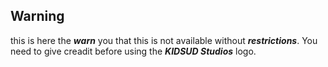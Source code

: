 ## Warning
this is here the ***warn*** you that this is not available without ***restrictions***.
You need to give creadit before using the ***KIDSUD Studios*** logo.
